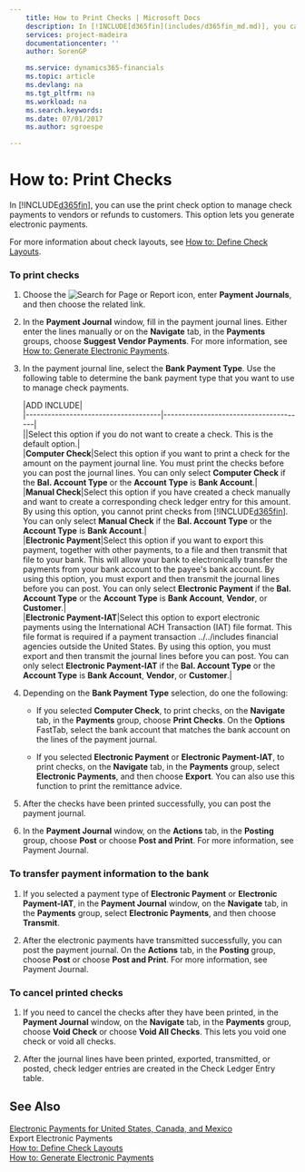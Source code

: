 ```yaml
---
    title: How to Print Checks | Microsoft Docs
    description: In [!INCLUDE[d365fin](includes/d365fin_md.md)], you can use the print check option to manage check payments to vendors or refunds to customers. This option lets you generate electronic payments.
    services: project-madeira
    documentationcenter: ''
    author: SorenGP

    ms.service: dynamics365-financials
    ms.topic: article
    ms.devlang: na
    ms.tgt_pltfrm: na
    ms.workload: na
    ms.search.keywords:
    ms.date: 07/01/2017
    ms.author: sgroespe

---
```

# How to: Print Checks
In [!INCLUDE[d365fin](includes/d365fin_md.md)], you can use the print check option to manage check payments to vendors or refunds to customers. This option lets you generate electronic payments.  
  
 For more information about check layouts, see [How to: Define Check Layouts](how-to-define-check-layouts.md).  
  
### To print checks  
  
1.  Choose the ![Search for Page or Report](media/ui-search/search_small.png "Search for Page or Report icon") icon, enter **Payment Journals**, and then choose the related link.  
  
2.  In the **Payment Journal** window, fill in the payment journal lines. Either enter the lines manually or on the **Navigate** tab, in the **Payments** groups, choose **Suggest Vendor Payments**. For more information, see [How to: Generate Electronic Payments](how-to-generate-electronic-payments.md).  
  
3.  In the payment journal line, select the **Bank Payment Type**. Use the following table to determine the bank payment type that you want to use to manage check payments.  
  
    |ADD INCLUDE<!--[!INCLUDE[bp_optionsheading](../../includes/bp_tabledescription_md.md)]-->|  
    |-------------------------------------|---------------------------------------|  
    |**<Blank>**|Select this option if you do not want to create a check. This is the default option.|  
    |**Computer Check**|Select this option if you want to print a check for the amount on the payment journal line. You must print the checks before you can post the journal lines. You can only select **Computer Check** if the **Bal. Account Type** or the **Account Type** is **Bank Account**.|  
    |**Manual Check**|Select this option if you have created a check manually and want to create a corresponding check ledger entry for this amount. By using this option, you cannot print checks from [!INCLUDE[d365fin](includes/d365fin_md.md)]. You can only select **Manual Check** if the **Bal. Account Type** or the **Account Type** is **Bank Account**.|  
    |**Electronic Payment**|Select this option if you want to export this payment, together with other payments, to a file and then transmit that file to your bank. This will allow your bank to electronically transfer the payments from your bank account to the payee's bank account. By using this option, you must export and then transmit the journal lines before you can post. You can only select **Electronic Payment** if the **Bal. Account Type** or the **Account Type** is **Bank Account**, **Vendor**, or **Customer**.|  
    |**Electronic Payment-IAT**|Select this option to export electronic payments using the International ACH Transaction (IAT) file format. This file format is required if a payment transaction ../../includes financial agencies outside the United States. By using this option, you must export and then transmit the journal lines before you can post. You can only select **Electronic Payment-IAT** if the **Bal. Account Type** or the **Account Type** is **Bank Account**, **Vendor**, or **Customer**.|  
  
4.  Depending on the **Bank Payment Type** selection, do one the following:  
  
    -   If you selected **Computer Check**, to print checks, on the **Navigate** tab, in the **Payments** group, choose **Print Checks**. On the **Options** FastTab, select the bank account that matches the bank account on the lines of the payment journal.  
  
    -   If you selected **Electronic Payment** or **Electronic Payment-IAT**, to print checks, on the **Navigate** tab, in the **Payments** group, select **Electronic Payments**, and then choose **Export**. You can also use this function to print the remittance advice.  
  
5.  After the checks have been printed successfully, you can post the payment journal.  
  
6.  In the **Payment Journal** window, on the **Actions** tab, in the **Posting** group, choose **Post** or choose **Post and Print**. For more information, see Payment Journal.  
  
### To transfer payment information to the bank  
  
1.  If you selected a payment type of **Electronic Payment** or **Electronic Payment-IAT**, in the **Payment Journal** window, on the **Navigate** tab, in the **Payments** group, select **Electronic Payments**, and then choose **Transmit**.  
  
2.  After the electronic payments have transmitted successfully, you can post the payment journal. On the **Actions** tab, in the **Posting** group, choose **Post** or choose **Post and Print**. For more information, see Payment Journal.  
  
### To cancel printed checks  
  
1.  If you need to cancel the checks after they have been printed, in the **Payment Journal** window, on the **Navigate** tab, in the **Payments** group, choose **Void Check** or choose **Void All Checks**. This lets you void one check or void all checks.  
  
2.  After the journal lines have been printed, exported, transmitted, or posted, check ledger entries are created in the Check Ledger Entry table.  
  
## See Also  
 [Electronic Payments for United States, Canada, and Mexico](electronic-payments-for-united-states-canada-and-mexico.md)   
 Export Electronic Payments   
 [How to: Define Check Layouts](how-to-define-check-layouts.md)   
 [How to: Generate Electronic Payments](how-to-generate-electronic-payments.md)